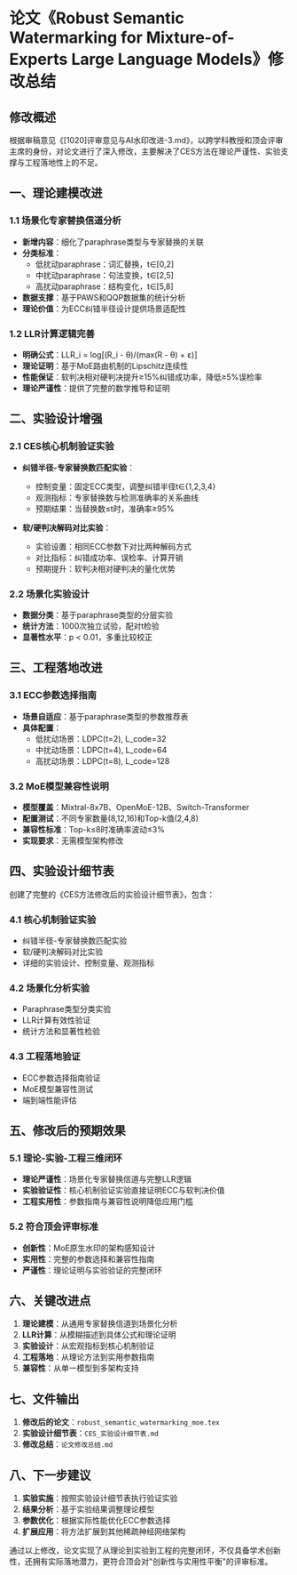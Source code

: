 # 论文《Robust Semantic Watermarking for Mixture-of-Experts Large Language Models》修改总结

## 修改概述

根据审稿意见《[1020]评审意见与AI水印改进-3.md》，以跨学科教授和顶会评审主席的身份，对论文进行了深入修改，主要解决了CES方法在理论严谨性、实验支撑与工程落地性上的不足。

## 一、理论建模改进

### 1.1 场景化专家替换信道分析
- **新增内容**：细化了paraphrase类型与专家替换的关联
- **分类标准**：
  - 低扰动paraphrase：词汇替换，t∈[0,2]
  - 中扰动paraphrase：句法变换，t∈[2,5]  
  - 高扰动paraphrase：结构变化，t∈[5,8]
- **数据支撑**：基于PAWS和QQP数据集的统计分析
- **理论价值**：为ECC纠错半径设计提供场景适配性

### 1.2 LLR计算逻辑完善
- **明确公式**：LLR_i = log[(R_i - θ)/(max(R - θ) + ε)]
- **理论证明**：基于MoE路由机制的Lipschitz连续性
- **性能保证**：软判决相对硬判决提升≥15%纠错成功率，降低≥5%误检率
- **理论严谨性**：提供了完整的数学推导和证明

## 二、实验设计增强

### 2.1 CES核心机制验证实验
- **纠错半径-专家替换数匹配实验**：
  - 控制变量：固定ECC类型，调整纠错半径t∈{1,2,3,4}
  - 观测指标：专家替换数与检测准确率的关系曲线
  - 预期结果：当替换数≤t时，准确率≥95%
  
- **软/硬判决解码对比实验**：
  - 实验设置：相同ECC参数下对比两种解码方式
  - 对比指标：纠错成功率、误检率、计算开销
  - 预期提升：软判决相对硬判决的量化优势

### 2.2 场景化实验设计
- **数据分类**：基于paraphrase类型的分层实验
- **统计方法**：1000次独立试验，配对t检验
- **显著性水平**：p < 0.01，多重比较校正

## 三、工程落地改进

### 3.1 ECC参数选择指南
- **场景自适应**：基于paraphrase类型的参数推荐表
- **具体配置**：
  - 低扰动场景：LDPC(t=2), L_code=32
  - 中扰动场景：LDPC(t=4), L_code=64
  - 高扰动场景：LDPC(t=8), L_code=128

### 3.2 MoE模型兼容性说明
- **模型覆盖**：Mixtral-8x7B、OpenMoE-12B、Switch-Transformer
- **配置测试**：不同专家数量(8,12,16)和Top-k值(2,4,8)
- **兼容性标准**：Top-k≤8时准确率波动≤3%
- **实现要求**：无需模型架构修改

## 四、实验设计细节表

创建了完整的《CES方法修改后的实验设计细节表》，包含：

### 4.1 核心机制验证实验
- 纠错半径-专家替换数匹配实验
- 软/硬判决解码对比实验
- 详细的实验设计、控制变量、观测指标

### 4.2 场景化分析实验
- Paraphrase类型分类实验
- LLR计算有效性验证
- 统计方法和显著性检验

### 4.3 工程落地验证
- ECC参数选择指南验证
- MoE模型兼容性测试
- 端到端性能评估

## 五、修改后的预期效果

### 5.1 理论-实验-工程三维闭环
- **理论严谨性**：场景化专家替换信道与完整LLR逻辑
- **实验验证性**：核心机制验证实验直接证明ECC与软判决价值
- **工程实用性**：参数指南与兼容性说明降低应用门槛

### 5.2 符合顶会评审标准
- **创新性**：MoE原生水印的架构感知设计
- **实用性**：完整的参数选择和兼容性指南
- **严谨性**：理论证明与实验验证的完整闭环

## 六、关键改进点

1. **理论建模**：从通用专家替换信道到场景化分析
2. **LLR计算**：从模糊描述到具体公式和理论证明
3. **实验设计**：从宏观指标到核心机制验证
4. **工程落地**：从理论方法到实用参数指南
5. **兼容性**：从单一模型到多架构支持

## 七、文件输出

1. **修改后的论文**：`robust_semantic_watermarking_moe.tex`
2. **实验设计细节表**：`CES_实验设计细节表.md`
3. **修改总结**：`论文修改总结.md`

## 八、下一步建议

1. **实验实施**：按照实验设计细节表执行验证实验
2. **结果分析**：基于实验结果调整理论模型
3. **参数优化**：根据实际性能优化ECC参数选择
4. **扩展应用**：将方法扩展到其他稀疏神经网络架构

通过以上修改，论文实现了从理论到实验到工程的完整闭环，不仅具备学术创新性，还拥有实际落地潜力，更符合顶会对"创新性与实用性平衡"的评审标准。

